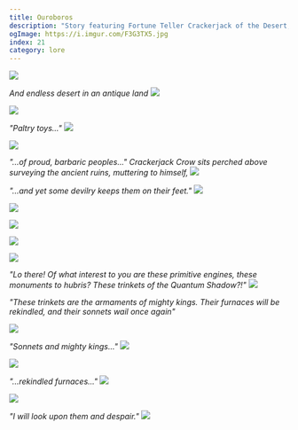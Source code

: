 ```yaml
---
title: Ouroboros
description: "Story featuring Fortune Teller Crackerjack of the Desert, Sage Voidoth of the Ash, and Arcanist Dr. Death of the Ether."
ogImage: https://i.imgur.com/F3G3TX5.jpg
index: 21
category: lore
---
```


![](https://i.imgur.com/xVvHaE4.png)

_And endless desert in an antique land_
![](https://i.imgur.com/DiK1OKD.jpg)

![](https://i.imgur.com/wRP7qxw.jpg)

_"Paltry toys..."_
![](https://i.imgur.com/XWlaqlf.jpg)

![](https://i.imgur.com/DSOgy0O.jpg)

_"...of proud, barbaric peoples..."
Crackerjack Crow sits perched above surveying the ancient ruins, muttering to himself,_
![](https://i.imgur.com/CqshaPU.jpg)

_"...and yet some devilry keeps them on their feet."_
![](https://i.imgur.com/zAifJ9X.jpg)

![](https://i.imgur.com/z4We1t1.jpg)

![](https://i.imgur.com/Aw25sCv.jpg)

![](https://i.imgur.com/F3G3TX5.jpg)

![](https://i.imgur.com/z3APtfk.jpg)

_"Lo there! Of what interest to you are these primitive engines, these monuments to hubris? These trinkets of the Quantum Shadow?!"_
![](https://i.imgur.com/1xFMEoM.jpg)

_"These trinkets are the armaments of mighty kings. Their furnaces will be rekindled, and their sonnets wail once again"_

![](https://i.imgur.com/68RFMFC.jpg)

_"Sonnets and mighty kings..."_
![](https://i.imgur.com/9DkVzVm.jpg)

![](https://i.imgur.com/lv5lKYj.jpg)

_"...rekindled furnaces..."_
![](https://i.imgur.com/5YtvqlY.jpg)

![](https://i.imgur.com/e4BCoVb.jpg)

_"I will look upon them and despair."_
![](https://i.imgur.com/5S5nPJf.jpg)
